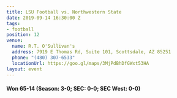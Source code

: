 ```yaml
---
title: LSU Football vs. Northwestern State
date: 2019-09-14 16:30:00 Z
tags:
- football
position: 12
venue:
  name: R.T. O'Sullivan's
  address: 7919 E Thomas Rd, Suite 101, Scottsdale, AZ 85251
  phone: "(480) 307-6533"
  locationUrl: https://goo.gl/maps/3MjPdBhDfGWxt53HA
layout: event
---
```


#### Won 65-14 (Season: 3-0; SEC: 0-0; SEC West: 0-0)